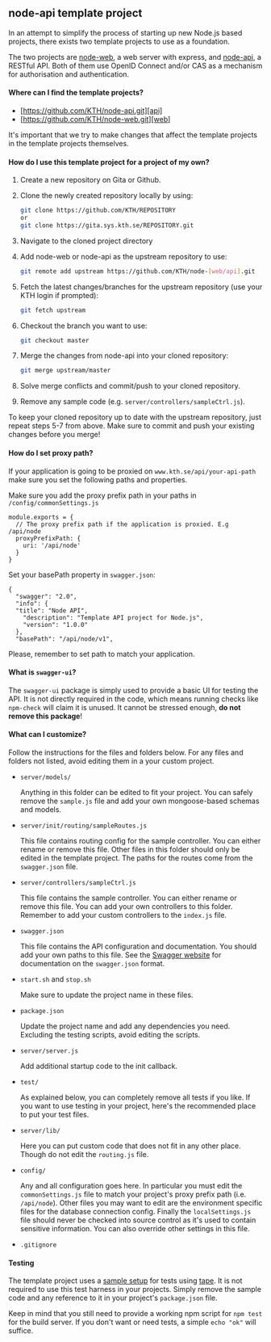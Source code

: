 ## node-api template project

In an attempt to simplify the process of starting up new
Node.js based projects, there exists two template projects
to use as a foundation.

The two projects are [node-web][web], a web server with
express, and [node-api][api], a RESTful API. Both of them
use OpenID Connect and/or CAS as a mechanism for
authorisation and authentication.

#### Where can I find the template projects?

- [https://github.com/KTH/node-api.git][api]
- [https://github.com/KTH/node-web.git][web]

It's important that we try to make changes that affect
the template projects in the template projects themselves.

#### How do I use this template project for a project of my own?

1. Create a new repository on Gita or Github.
2. Clone the newly created repository locally by using:

   ```bash
   git clone https://github.com/KTH/REPOSITORY
   or
   git clone https://gita.sys.kth.se/REPOSITORY.git
   ```

3. Navigate to the cloned project directory
4. Add node-web or node-api as the upstream repository to use:

   ```bash
   git remote add upstream https://github.com/KTH/node-[web/api].git
   ```

5. Fetch the latest changes/branches for the upstream
   repository (use your KTH login if prompted):

   ```bash
   git fetch upstream
   ```

6. Checkout the branch you want to use:

   ```bash
   git checkout master
   ```

7. Merge the changes from node-api into your cloned repository:

   ```bash
   git merge upstream/master
   ```

8. Solve merge conflicts and commit/push to your cloned repository.
9. Remove any sample code (e.g. `server/controllers/sampleCtrl.js`).

To keep your cloned repository up to date with the upstream
repository, just repeat steps 5-7 from above. Make sure to
commit and push your existing changes before you merge!

#### How do I set proxy path?

If your application is going to be proxied on
`www.kth.se/api/your-api-path`
make sure you set the following paths and properties.

Make sure you add the proxy prefix path in your paths in
`/config/commonSettings.js`

```
module.exports = {
  // The proxy prefix path if the application is proxied. E.g /api/node
  proxyPrefixPath: {
    uri: '/api/node'
  }
}
```

Set your basePath property in `swagger.json`:

```
{
  "swagger": "2.0",
  "info": {
  "title": "Node API",
    "description": "Template API project for Node.js",
    "version": "1.0.0"
  },
  "basePath": "/api/node/v1",
```

Please, remember to set path to match your application.

#### What is `swagger-ui`?

The `swagger-ui` package is simply used to provide a basic UI for
testing the API. It is not directly required in the code, which
means running checks like `npm-check` will claim it is unused.
It cannot be stressed enough, **do not remove this package**!

#### What can I customize?

Follow the instructions for the files and folders below. For
any files and folders not listed, avoid editing them in a your
custom project.

- `server/models/`

  Anything in this folder can be edited to fit your project.
  You can safely remove the `sample.js` file and add your own
  mongoose-based schemas and models.

- `server/init/routing/sampleRoutes.js`

  This file contains routing config for the sample controller.
  You can either rename or remove this file. Other files in this
  folder should only be edited in the template project. The paths
  for the routes come from the `swagger.json` file.

- `server/controllers/sampleCtrl.js`

  This file contains the sample controller. You can either rename
  or remove this file. You can add your own controllers to this
  folder. Remember to add your custom controllers to the `index.js`
  file.

- `swagger.json`

  This file contains the API configuration and documentation.
  You should add your own paths to this file. See the [Swagger
  website][swagger] for documentation on the `swagger.json` format.

- `start.sh` and `stop.sh`

  Make sure to update the project name in these files.

- `package.json`

  Update the project name and add any dependencies you need.
  Excluding the testing scripts, avoid editing the scripts.

- `server/server.js`

  Add additional startup code to the init callback.

- `test/`

  As explained below, you can completely remove all tests if
  you like. If you want to use testing in your project, here's
  the recommended place to put your test files.

- `server/lib/`

  Here you can put custom code that does not fit in any other
  place. Though do not edit the `routing.js` file.

- `config/`

  Any and all configuration goes here. In particular you must
  edit the `commonSettings.js` file to match your project's
  proxy prefix path (i.e. `/api/node`). Other files you may
  want to edit are the environment specific files for the
  database connection config. Finally the `localSettings.js`
  file should never be checked into source control as it's
  used to contain sensitive information. You can also
  override other settings in this file.

- `.gitignore`


#### Testing

The template project uses a [sample setup][sample-test] for
tests using [tape][tape]. It is not required to use this test
harness in your projects. Simply remove the sample code and
any reference to it in your project's `package.json` file.

Keep in mind that you still need to provide a working npm
script for `npm test` for the build server. If you don't want
or need tests, a simple `echo "ok"` will suffice.

[api]: https://github.com/KTH/node-api
[web]: https://github.com/KTH/node-web
[tape]: https://github.com/substack/tape
[sample-test]: test/unit/specs/sampleCtrl-test.js
[swagger]: http://swagger.io/
